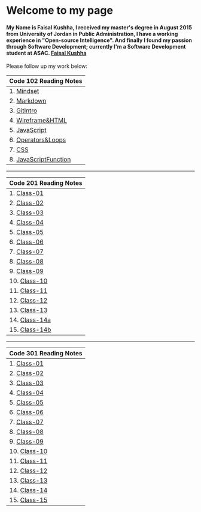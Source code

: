 # Welcome to my page

#### My Name is Faisal Kushha, I received my master's degree in August 2015 from University of Jordan in Public Administration, I have a working experience in "Open-source Intelligence". And finally I found my passion through Software Development; currently I'm a Software Development student at ASAC. [Faisal Kushha](https://github.com/Faisal-Kushha)

Please follow up my work below:

| Code 102 Reading Notes                      |
| ------------------------------------------- |
| 1. [Mindset](Mindset)                       |
| 2. [Markdown](Markdown)                     |
| 3. [GitIntro](GitIntro)                     |
| 4. [Wireframe&HTML](Wireframe&HTML)         |
| 5. [JavaScript](JavaScript)                 |
| 6. [Operators&Loops](Operators&Loops)       |
| 7. [CSS](CSS)                               |
| 8. [JavaScriptFunction](JavaScriptFunction) |

---

| Code 201 Reading Notes     |
| -------------------------- |
| 1. [Class-01](Class-01)    |
| 2. [Class-02](Class-02)    |
| 3. [Class-03](Class-03)    |
| 4. [Class-04](Class-04)    |
| 5. [Class-05](Class-05)    |
| 6. [Class-06](Class-06)    |
| 7. [Class-07](Class-07)    |
| 8. [Class-08](Class-08)    |
| 9. [Class-09](Class-09)    |
| 10. [Class-10](Class-10)   |
| 11. [Class-11](Class-11)   |
| 12. [Class-12](Class-12)   |
| 13. [Class-13](Class-13)   |
| 14. [Class-14a](Class-14a) |
| 15. [Class-14b](Class-14b) |

---

| Code 301 Reading Notes      |
| --------------------------- |
| 1. [Class-01](301class01)   |
| 2. [Class-02](301class02)   |
| 3. [Class-03](301class-03)  |
| 4. [Class-04](301class-04)  |
| 5. [Class-05](301class-05)  |
| 6. [Class-06](301class-06)  |
| 7. [Class-07](301class-07)  |
| 8. [Class-08](301class-08)  |
| 9. [Class-09](301class-09)  |
| 10. [Class-10](301class-10) |
| 11. [Class-11](301class-11) |
| 12. [Class-12](301class-12) |
| 13. [Class-13](301class-13) |
| 14. [Class-14](301class-14) |
| 15. [Class-15]()            |

